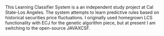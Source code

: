 This Learning Classifier System is a an independent study project at Cal State-Los Angeles.  The system attempts to learn predictive rules based on historical securities price fluctuations.  I originally used homegrown LCS functionality with ECJ for the genetic algorithm piece, but at present I am switching to the open-source JAVAXCSF.
